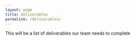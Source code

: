 ```yaml
---
layout: page
title: Deliverables
permalink: /deliverables/
---
```


This will be a list of deliverables our team needs to complete

